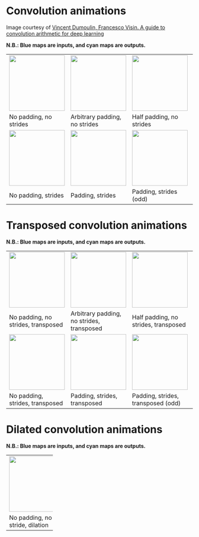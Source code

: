 # Convolution animations
Image courtesy of [ Vincent Dumoulin, Francesco Visin. A guide to convolution arithmetic for deep learning]("https://github.com/vdumoulin/conv_arithmetic")

__N.B.: Blue maps are inputs, and cyan maps are outputs.__

<table style="width:100%; table-layout:fixed;">
  <tr>
    <td><img width="150px" src="gif/no_padding_no_strides.gif"></td>
    <td><img width="150px" src="gif/arbitrary_padding_no_strides.gif"></td>
    <td><img width="150px" src="gif/same_padding_no_strides.gif"></td>
    <td><img width="150px" src="gif/full_padding_no_strides.gif"></td>
  </tr>
  <tr>
    <td>No padding, no strides</td>
    <td>Arbitrary padding, no strides</td>
    <td>Half padding, no strides</td>
    <td>Full padding, no strides</td>
  </tr>
  <tr>
    <td><img width="150px" src="gif/no_padding_strides.gif"></td>
    <td><img width="150px" src="gif/padding_strides.gif"></td>
    <td><img width="150px" src="gif/padding_strides_odd.gif"></td>
    <td></td>
  </tr>
  <tr>
    <td>No padding, strides</td>
    <td>Padding, strides</td>
    <td>Padding, strides (odd)</td>
    <td></td>
  </tr>
</table>

# Transposed convolution animations

__N.B.: Blue maps are inputs, and cyan maps are outputs.__

<table style="width:100%; table-layout:fixed;">
  <tr>
    <td><img width="150px" src="gif/no_padding_no_strides_transposed.gif"></td>
    <td><img width="150px" src="gif/arbitrary_padding_no_strides_transposed.gif"></td>
    <td><img width="150px" src="gif/same_padding_no_strides_transposed.gif"></td>
    <td><img width="150px" src="gif/full_padding_no_strides_transposed.gif"></td>
  </tr>
  <tr>
    <td>No padding, no strides, transposed</td>
    <td>Arbitrary padding, no strides, transposed</td>
    <td>Half padding, no strides, transposed</td>
    <td>Full padding, no strides, transposed</td>
  </tr>
  <tr>
    <td><img width="150px" src="gif/no_padding_strides_transposed.gif"></td>
    <td><img width="150px" src="gif/padding_strides_transposed.gif"></td>
    <td><img width="150px" src="gif/padding_strides_odd_transposed.gif"></td>
    <td></td>
  </tr>
  <tr>
    <td>No padding, strides, transposed</td>
    <td>Padding, strides, transposed</td>
    <td>Padding, strides, transposed (odd)</td>
    <td></td>
  </tr>
</table>

# Dilated convolution animations

__N.B.: Blue maps are inputs, and cyan maps are outputs.__

<table style="width:25%"; table-layout:fixed;>
  <tr>
    <td><img width="150px" src="gif/dilation.gif"></td>
  </tr>
  <tr>
    <td>No padding, no stride, dilation</td>
  </tr>
</table>
